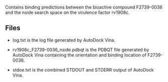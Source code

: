 Contains binding predictions between the bioactive compound F2739-0036 and the nside search space on the virulence factor rv1908c.

## Files

- log.txt is the log file generated by AutoDock Vina.

- rv1908c_F2739-0036_nside.pdbqt is the PDBQT file generated by AutoDock Vina containing the orientation and binding location of F2739-0036.

- stdoe.txt is the combined STDOUT and STDERR output of AutoDock Vina.

